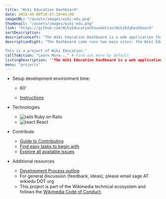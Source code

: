 ```yaml
---
title: "Wiki Education Dashboard"
date: 2018-05-09T20:47:18+03:00
imageURL: "/assets/images/wiki-edu.png"
thumbnail: "/assets/images/wiki-edu.png"
link: "https://github.com/WikiEducationFoundation/WikiEduDashboard"
sortDescription:
descriptionLeft: "The Wiki Education Dashboard is a web application that supports Wikipedia education assignments, edit-a-thons, and other editing projects. It provides data and course management features for groups of editors — instructors, students, and others — who are working on Wikipedia, Wikidata, and other Wikimedia wikis. Users log in with their Wikipedia accounts (through OAuth) and allow the Dashboard to make edits on their behalf. The Dashboard automates many of the standard elements of organizing and participating in a Wikipedia classroom assignment, edit-a-thon, or other wiki contribution campaign."
descriptionRight: "The Dashboard code runs two main sites: the Wiki Education Dashboard — dashboard.wikiedu.org — and the Wikimedia Programs & Events Dashboard — outreachdashboard.wmflabs.org. dashboard.wikiedu.org is used for Wiki Education programs, primarily focused on higher education in the United States and Canada. outreachdashboard.wmflabs.org is for the global Wikimedia community to organize all kinds of programs, including edit-a-thons, education programs, and other events.

This is a project of Wiki Education."
callToAction: "Learn More..." # Find out more by default
listingDescription: ""The Wiki Education Dashboard is a web application that supports Wikipedia education assignments, edit-a-thons, and other editing projects.." # The description of the project for the project listing, if no description is provided the content of the sortDescription will be used
menu: "projects"
---
```


- Setup development environment time:

  - 60'

  - [Instructions](https://github.com/WikiEducationFoundation/WikiEduDashboard/blob/master/docs/setup.md)

- Technologies

  - ![rails](/assets/images/rails.png) Ruby on Rails
  - ![react](/assets/images/react.png) React


- Contribute

  - [Guide to Contributing](https://github.com/WikiEducationFoundation/WikiEduDashboard/blob/master/CONTRIBUTING.md)
  - [Find easy tasks to begin with](https://github.com/WikiEducationFoundation/WikiEduDashboard/issues?q=is%3Aissue+is%3Aopen+label%3A%22good+first+issue%22)
  - [Explore all available issues](https://github.com/WikiEducationFoundation/WikiEduDashboard/issues)

- Additional resources

  - [Development Process outline](https://github.com/WikiEducationFoundation/WikiEduDashboard/blob/master/docs/dev_process.md)
  - For general discussion (feedback, ideas), please email sage AT wikiedu DOT org
  - This project is part of the Wikimedia technical ecosystem and follows the [Wikimedia Code of Conduct](https://www.mediawiki.org/wiki/Code_of_Conduct).
